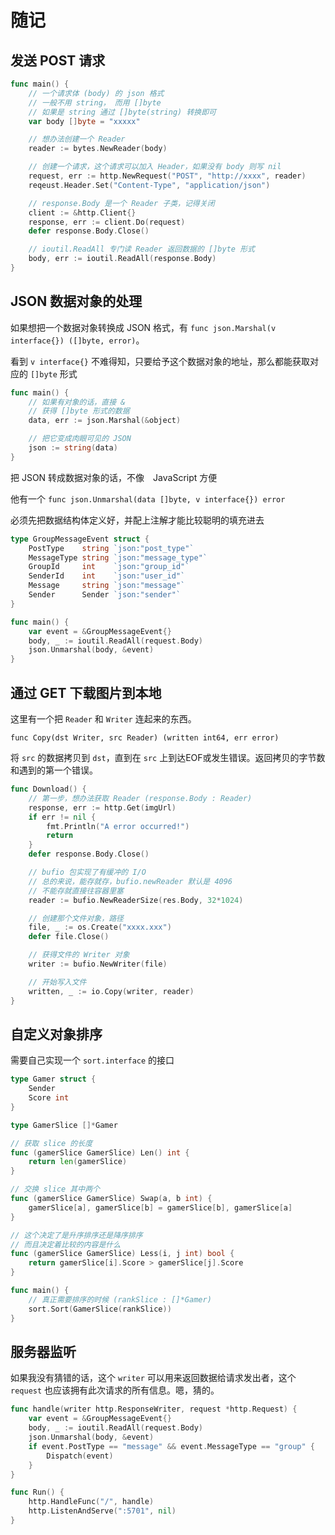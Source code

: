 # 随记

## 发送 POST 请求

```go
func main() {
    // 一个请求体 (body) 的 json 格式
    // 一般不用 string， 而用 []byte
    // 如果是 string 通过 []byte(string) 转换即可
    var body []byte = "xxxxx" 

    // 想办法创建一个 Reader
    reader := bytes.NewReader(body)

    // 创建一个请求，这个请求可以加入 Header，如果没有 body 则写 nil
    request, err := http.NewRequest("POST", "http://xxxx", reader)
    reqeust.Header.Set("Content-Type", "application/json")

    // response.Body 是一个 Reader 子类，记得关闭
    client := &http.Client{}
    response, err := client.Do(request)
    defer response.Body.Close()

    // ioutil.ReadAll 专门读 Reader 返回数据的 []byte 形式
    body, err := ioutil.ReadAll(response.Body)
}
```

## JSON 数据对象的处理

如果想把一个数据对象转换成 JSON 格式，有 `func json.Marshal(v interface{}) ([]byte, error)`。

看到 `v interface{}` 不难得知，只要给予这个数据对象的地址，那么都能获取对应的 `[]byte` 形式

```go
func main() {
    // 如果有对象的话，直接 &
    // 获得 []byte 形式的数据
    data, err := json.Marshal(&object)

    // 把它变成肉眼可见的 JSON
    json := string(data)
}
```

把 JSON 转成数据对象的话，不像　JavaScript 方便

他有一个 `func json.Unmarshal(data []byte, v interface{}) error`

必须先把数据结构体定义好，并配上注解才能比较聪明的填充进去

```go
type GroupMessageEvent struct {
	PostType    string `json:"post_type"`
	MessageType string `json:"message_type"`
	GroupId     int    `json:"group_id"`
	SenderId    int    `json:"user_id"`
	Message     string `json:"message"`
	Sender      Sender `json:"sender"`
}

func main() {
    var event = &GroupMessageEvent{}
	body, _ := ioutil.ReadAll(request.Body)
	json.Unmarshal(body, &event)
}
```

## 通过 GET 下载图片到本地

这里有一个把 `Reader` 和 `Writer` 连起来的东西。

`func Copy(dst Writer, src Reader) (written int64, err error)`

将 `src` 的数据拷贝到 `dst`，直到在 `src` 上到达EOF或发生错误。返回拷贝的字节数和遇到的第一个错误。

```go
func Download() {
    // 第一步，想办法获取 Reader (response.Body : Reader)
    response, err := http.Get(imgUrl)
	if err != nil {
		fmt.Println("A error occurred!")
		return
	}
	defer response.Body.Close()

    // bufio 包实现了有缓冲的 I/O
    // 总的来说，能存就存，bufio.newReader 默认是 4096
    // 不能存就直接往容器里塞
    reader := bufio.NewReaderSize(res.Body, 32*1024)

    // 创建那个文件对象，路径
    file, _ := os.Create("xxxx.xxx")
    defer file.Close()

	// 获得文件的 Writer 对象
	writer := bufio.NewWriter(file)

    // 开始写入文件
    written, _ := io.Copy(writer, reader)
}
```

## 自定义对象排序

需要自己实现一个 `sort.interface` 的接口

```go
type Gamer struct {
	Sender
	Score int
}

type GamerSlice []*Gamer

// 获取 slice 的长度
func (gamerSlice GamerSlice) Len() int {
	return len(gamerSlice)
}

// 交换 slice 其中两个
func (gamerSlice GamerSlice) Swap(a, b int) {
	gamerSlice[a], gamerSlice[b] = gamerSlice[b], gamerSlice[a]
}

// 这个决定了是升序排序还是降序排序
// 而且决定着比较的内容是什么
func (gamerSlice GamerSlice) Less(i, j int) bool {
	return gamerSlice[i].Score > gamerSlice[j].Score
}

func main() {
    // 真正需要排序的时候 (rankSlice : []*Gamer)
    sort.Sort(GamerSlice(rankSlice))
}
```

## 服务器监听

如果我没有猜错的话，这个 `writer` 可以用来返回数据给请求发出者，这个 `request` 也应该拥有此次请求的所有信息。嗯，猜的。

```go
func handle(writer http.ResponseWriter, request *http.Request) {
	var event = &GroupMessageEvent{}
	body, _ := ioutil.ReadAll(request.Body)
	json.Unmarshal(body, &event)
	if event.PostType == "message" && event.MessageType == "group" {
		Dispatch(event)
	}
}

func Run() {
	http.HandleFunc("/", handle)
	http.ListenAndServe(":5701", nil)
}
```
